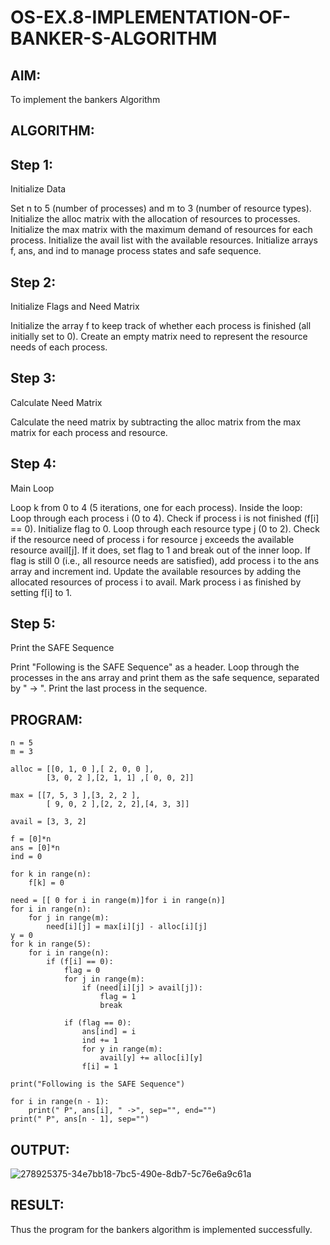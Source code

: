 # OS-EX.8-IMPLEMENTATION-OF-BANKER-S-ALGORITHM

## AIM:
To implement the bankers Algorithm

## ALGORITHM:
## Step 1:
 Initialize Data

Set n to 5 (number of processes) and m to 3 (number of resource types). Initialize the alloc matrix with the allocation of resources to processes. Initialize the max matrix with the maximum demand of resources for each process. Initialize the avail list with the available resources. Initialize arrays f, ans, and ind to manage process states and safe sequence.

## Step 2: 
Initialize Flags and Need Matrix

Initialize the array f to keep track of whether each process is finished (all initially set to 0). Create an empty matrix need to represent the resource needs of each process.

## Step 3: 
Calculate Need Matrix

Calculate the need matrix by subtracting the alloc matrix from the max matrix for each process and resource.

## Step 4:
Main Loop

Loop k from 0 to 4 (5 iterations, one for each process). Inside the loop: Loop through each process i (0 to 4). Check if process i is not finished (f[i] == 0). Initialize flag to 0. Loop through each resource type j (0 to 2). Check if the resource need of process i for resource j exceeds the available resource avail[j]. If it does, set flag to 1 and break out of the inner loop. If flag is still 0 (i.e., all resource needs are satisfied), add process i to the ans array and increment ind. Update the available resources by adding the allocated resources of process i to avail. Mark process i as finished by setting f[i] to 1.

## Step 5: 
Print the SAFE Sequence

Print "Following is the SAFE Sequence" as a header. Loop through the processes in the ans array and print them as the safe sequence, separated by " -> ". Print the last process in the sequence.
## PROGRAM:
```
n = 5
m = 3

alloc = [[0, 1, 0 ],[ 2, 0, 0 ],
        [3, 0, 2 ],[2, 1, 1] ,[ 0, 0, 2]]

max = [[7, 5, 3 ],[3, 2, 2 ],
        [ 9, 0, 2 ],[2, 2, 2],[4, 3, 3]]

avail = [3, 3, 2]

f = [0]*n
ans = [0]*n
ind = 0

for k in range(n):
    f[k] = 0

need = [[ 0 for i in range(m)]for i in range(n)]
for i in range(n):
    for j in range(m):
        need[i][j] = max[i][j] - alloc[i][j]
y = 0
for k in range(5):
    for i in range(n):
        if (f[i] == 0):
            flag = 0
            for j in range(m):
                if (need[i][j] > avail[j]):
                    flag = 1
                    break

            if (flag == 0):
                ans[ind] = i
                ind += 1
                for y in range(m):
                    avail[y] += alloc[i][y]
                f[i] = 1

print("Following is the SAFE Sequence")

for i in range(n - 1):
    print(" P", ans[i], " ->", sep="", end="")
print(" P", ans[n - 1], sep="")

```

## OUTPUT:

![278925375-34e7bb18-7bc5-490e-8db7-5c76e6a9c61a](https://github.com/MIRUDHULA-DHANARAJ/OS-EX.8-IMPLEMENTATION-OF-BANKER-S-ALGORITHM/assets/94828147/d4927443-4413-4acd-bda9-1d1f7794df06)


## RESULT:
Thus the program for the bankers algorithm is implemented successfully.
